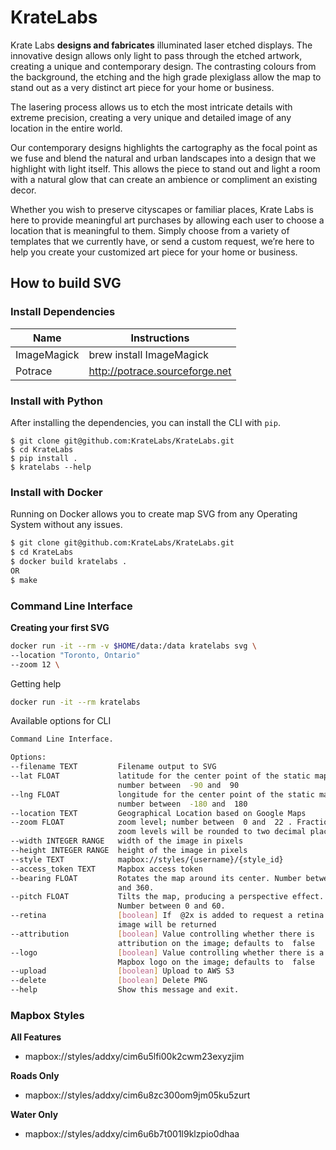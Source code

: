# KrateLabs

Krate Labs **designs and fabricates** illuminated laser etched displays. The innovative design allows only light to pass through the etched artwork, creating a unique and contemporary design. The contrasting colours from the background, the etching and the high grade plexiglass allow the map to stand out as a very distinct art piece for your home or business.

The lasering process allows us to etch the most intricate details with extreme precision, creating a very unique and detailed image of any location in the entire world.

Our contemporary designs highlights the cartography as the focal point as we fuse and blend the natural and urban landscapes into a design that we highlight with light itself. This allows the piece to stand out and light a room with a natural glow that can create an ambience or compliment an existing decor.

Whether you wish to preserve cityscapes or familiar places, Krate Labs is here to provide meaningful art purchases by allowing each user to choose a location that is meaningful to them. Simply choose from a variety of templates that we currently have, or send a custom request, we’re here to help you create your customized art piece for your home or business.

## How to build SVG

### Install Dependencies

| Name        | Instructions |
| ----------- | ------------ |
| ImageMagick | brew install ImageMagick |
| Potrace     | http://potrace.sourceforge.net |

### Install with Python

After installing the dependencies, you can install the CLI with `pip`.

```
$ git clone git@github.com:KrateLabs/KrateLabs.git
$ cd KrateLabs
$ pip install .
$ kratelabs --help
```

### Install with Docker

Running on Docker allows you to create map SVG from any Operating System without any issues.

```bash
$ git clone git@github.com:KrateLabs/KrateLabs.git
$ cd KrateLabs
$ docker build kratelabs .
OR
$ make
```

### Command Line Interface

**Creating your first SVG**

```bash
docker run -it --rm -v $HOME/data:/data kratelabs svg \
--location "Toronto, Ontario"
--zoom 12 \
```

Getting help

```bash
docker run -it --rm kratelabs
```

Available options for CLI

```bash
Command Line Interface.

Options:
--filename TEXT         Filename output to SVG
--lat FLOAT             latitude for the center point of the static map;
                        number between  -90 and  90
--lng FLOAT             longitude for the center point of the static map;
                        number between  -180 and  180
--location TEXT         Geographical Location based on Google Maps
--zoom FLOAT            zoom level; number between  0 and  22 . Fractional
                        zoom levels will be rounded to two decimal places.
--width INTEGER RANGE   width of the image in pixels
--height INTEGER RANGE  height of the image in pixels
--style TEXT            mapbox://styles/{username}/{style_id}
--access_token TEXT     Mapbox access token
--bearing FLOAT         Rotates the map around its center. Number between 0
                        and 360.
--pitch FLOAT           Tilts the map, producing a perspective effect.
                        Number between 0 and 60.
--retina                [boolean] If  @2x is added to request a retina 2x
                        image will be returned
--attribution           [boolean] Value controlling whether there is
                        attribution on the image; defaults to  false
--logo                  [boolean] Value controlling whether there is a
                        Mapbox logo on the image; defaults to  false
--upload                [boolean] Upload to AWS S3
--delete                [boolean] Delete PNG
--help                  Show this message and exit.
```

### Mapbox Styles

**All Features**

- mapbox://styles/addxy/cim6u5lfi00k2cwm23exyzjim

**Roads Only**

- mapbox://styles/addxy/cim6u8zc300om9jm05ku5zurt

**Water Only**

- mapbox://styles/addxy/cim6u6b7t001l9klzpio0dhaa
